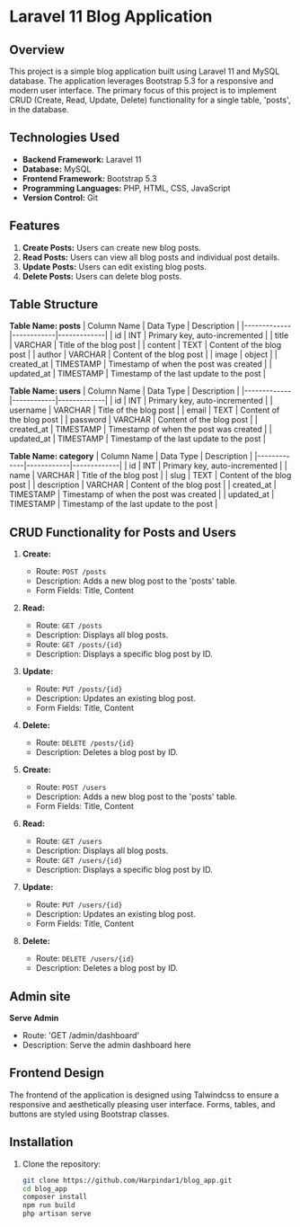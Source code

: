 # Laravel 11 Blog Application

## Overview
This project is a simple blog application built using Laravel 11 and MySQL database. The application leverages Bootstrap 5.3 for a responsive and modern user interface. The primary focus of this project is to implement CRUD (Create, Read, Update, Delete) functionality for a single table, 'posts', in the database.

## Technologies Used
- **Backend Framework:** Laravel 11
- **Database:** MySQL
- **Frontend Framework:** Bootstrap 5.3
- **Programming Languages:** PHP, HTML, CSS, JavaScript
- **Version Control:** Git

## Features
1. **Create Posts:** Users can create new blog posts.
2. **Read Posts:** Users can view all blog posts and individual post details.
3. **Update Posts:** Users can edit existing blog posts.
4. **Delete Posts:** Users can delete blog posts.

## Table Structure

**Table Name: posts**
| Column Name | Data Type | Description |
|-------------|------------|-------------|
| id          | INT        | Primary key, auto-incremented |
| title       | VARCHAR    | Title of the blog post |
| content     | TEXT       | Content of the blog post |
| author      | VARCHAR    | Content of the blog post |
| image       | object      |
| created_at  | TIMESTAMP  | Timestamp of when the post was created |
| updated_at  | TIMESTAMP  | Timestamp of the last update to the post |


**Table Name: users**
| Column Name | Data Type | Description |
|-------------|------------|-------------|
| id          | INT        | Primary key, auto-incremented |
| username    | VARCHAR    | Title of the blog post |
| email       | TEXT       | Content of the blog post |
| password    | VARCHAR    | Content of the blog post |
| created_at  | TIMESTAMP  | Timestamp of when the post was created |
| updated_at  | TIMESTAMP  | Timestamp of the last update to the post |


**Table Name: category**
| Column Name | Data Type | Description |
|-------------|------------|-------------|
| id          | INT        | Primary key, auto-incremented |
| name        | VARCHAR    | Title of the blog post |
| slug        | TEXT       | Content of the blog post |
| description | VARCHAR    | Content of the blog post |
| created_at  | TIMESTAMP  | Timestamp of when the post was created |
| updated_at  | TIMESTAMP  | Timestamp of the last update to the post |

## CRUD Functionality for Posts and Users

1. **Create:**
   - Route: `POST /posts`
   - Description: Adds a new blog post to the 'posts' table.
   - Form Fields: Title, Content

2. **Read:**
   - Route: `GET /posts`
   - Description: Displays all blog posts.
   - Route: `GET /posts/{id}`
   - Description: Displays a specific blog post by ID.

3. **Update:**
   - Route: `PUT /posts/{id}`
   - Description: Updates an existing blog post.
   - Form Fields: Title, Content

4. **Delete:**
   - Route: `DELETE /posts/{id}`
   - Description: Deletes a blog post by ID.


1. **Create:**
   - Route: `POST /users`
   - Description: Adds a new blog post to the 'posts' table.
   - Form Fields: Title, Content

2. **Read:**
   - Route: `GET /users`
   - Description: Displays all blog posts.
   - Route: `GET /users/{id}`
   - Description: Displays a specific blog post by ID.

3. **Update:**
   - Route: `PUT /users/{id}`
   - Description: Updates an existing blog post.
   - Form Fields: Title, Content

4. **Delete:**
   - Route: `DELETE /users/{id}`
   - Description: Deletes a blog post by ID.

## Admin site
**Serve Admin**
   - Route: 'GET /admin/dashboard'
   - Description: Serve the admin dashboard here

## Frontend Design
The frontend of the application is designed using Talwindcss to ensure a responsive and aesthetically pleasing user interface. Forms, tables, and buttons are styled using Bootstrap classes.

## Installation

1. Clone the repository:
   ```bash
   git clone https://github.com/Harpindar1/blog_app.git
   cd blog_app
   composer install
   npm run build
   php artisan serve
